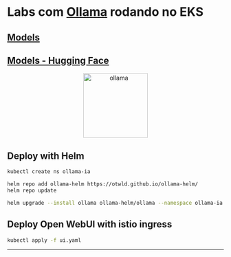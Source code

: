# Labs com [Ollama](https://ollama.com/) rodando no EKS

## [Models](https://ollama.com/library)

## [Models - Hugging Face](https://huggingface.co/models)

<p align="center"><img src="https://ollama.com/public/ollama.png" width="150" alt="ollama"></p>

## Deploy with Helm

```sh
kubectl create ns ollama-ia
```
```sh
helm repo add ollama-helm https://otwld.github.io/ollama-helm/
helm repo update
```
```sh
helm upgrade --install ollama ollama-helm/ollama --namespace ollama-ia --values ollama-values.yaml
```

## Deploy Open WebUI with istio ingress

```sh
kubectl apply -f ui.yaml
```
---